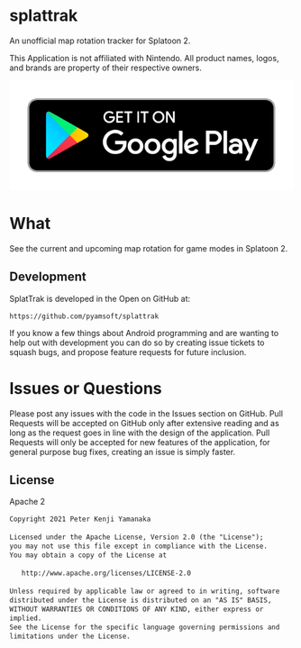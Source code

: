 # splattrak

An unofficial map rotation tracker for Splatoon 2.

This Application is not affiliated with Nintendo. All product names, logos, and brands are property of their respective owners.

[![Get it on Google Play](https://raw.githubusercontent.com/pyamsoft/splattrak/main/art/google-play-badge.png)][1]

# What

See the current and upcoming map rotation for game modes in Splatoon 2.

## Development

SplatTrak is developed in the Open on GitHub at:  
```
https://github.com/pyamsoft/splattrak
```
If you know a few things about Android programming and are wanting to help
out with development you can do so by creating issue tickets to squash bugs,
and propose feature requests for future inclusion.

# Issues or Questions

Please post any issues with the code in the Issues section on GitHub. Pull Requests
will be accepted on GitHub only after extensive reading and as long as the request
goes in line with the design of the application. Pull Requests will only be
accepted for new features of the application, for general purpose bug fixes, creating
an issue is simply faster.

[1]: https://play.google.com/store/apps/details?id=com.pyamsoft.splattrak

## License

Apache 2

```
Copyright 2021 Peter Kenji Yamanaka

Licensed under the Apache License, Version 2.0 (the "License");
you may not use this file except in compliance with the License.
You may obtain a copy of the License at

   http://www.apache.org/licenses/LICENSE-2.0

Unless required by applicable law or agreed to in writing, software
distributed under the License is distributed on an "AS IS" BASIS,
WITHOUT WARRANTIES OR CONDITIONS OF ANY KIND, either express or implied.
See the License for the specific language governing permissions and
limitations under the License.
```

